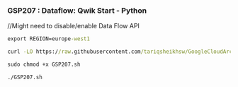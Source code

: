 ### GSP207 : Dataflow: Qwik Start - Python
//Might need to disable/enable Data Flow API

```cmd
export REGION=europe-west1
```

```cmd
curl -LO https://raw.githubusercontent.com/tariqsheikhsw/GoogleCloudArchitectLabs/main/Solutions/GSP207.sh

sudo chmod +x GSP207.sh

./GSP207.sh
```

